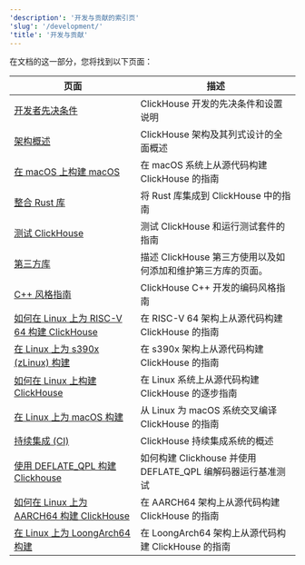 ```yaml
---
'description': '开发与贡献的索引页'
'slug': '/development/'
'title': '开发与贡献'
---
```


在文档的这一部分，您将找到以下页面：

<!-- The table of contents below is automatically generated from the YAML 
     front matter fields: title, description, slug by the script found here:

     https://github.com/ClickHouse/clickhouse-docs/blob/main/scripts/autogenerate-table-of-contents.sh
     
     If you've spotted an error or wish to improve the descriptions, please edit
     the files themselves directly.
--> 
| 页面 | 描述 |
|-----|-----|
| [开发者先决条件](/development/developer-instruction) | ClickHouse 开发的先决条件和设置说明 |
| [架构概述](/development/architecture) | ClickHouse 架构及其列式设计的全面概述 |
| [在 macOS 上构建 macOS](/development/build-osx) | 在 macOS 系统上从源代码构建 ClickHouse 的指南 |
| [整合 Rust 库](/development/integrating_rust_libraries) | 将 Rust 库集成到 ClickHouse 中的指南 |
| [测试 ClickHouse](/development/tests) | 测试 ClickHouse 和运行测试套件的指南 |
| [第三方库](/development/contrib) | 描述 ClickHouse 第三方使用以及如何添加和维护第三方库的页面。 |
| [C++ 风格指南](/development/style) | ClickHouse C++ 开发的编码风格指南 |
| [如何在 Linux 上为 RISC-V 64 构建 ClickHouse](/development/build-cross-riscv) | 在 RISC-V 64 架构上从源代码构建 ClickHouse 的指南 |
| [在 Linux 上为 s390x (zLinux) 构建](/development/build-cross-s390x) | 在 s390x 架构上从源代码构建 ClickHouse 的指南 |
| [如何在 Linux 上构建 ClickHouse](/development/build) | 在 Linux 系统上从源代码构建 ClickHouse 的逐步指南 |
| [在 Linux 上为 macOS 构建](/development/build-cross-osx) | 从 Linux 为 macOS 系统交叉编译 ClickHouse 的指南 |
| [持续集成 (CI)](/development/continuous-integration) | ClickHouse 持续集成系统的概述 |
| [使用 DEFLATE_QPL 构建 Clickhouse](/development/building_and_benchmarking_deflate_qpl) | 如何构建 Clickhouse 并使用 DEFLATE_QPL 编解码器运行基准测试 |
| [如何在 Linux 上为 AARCH64 构建 ClickHouse](/development/build-cross-arm) | 在 AARCH64 架构上从源代码构建 ClickHouse 的指南 |
| [在 Linux 上为 LoongArch64 构建](/development/build-cross-loongarch) | 在 LoongArch64 架构上从源代码构建 ClickHouse 的指南 |

